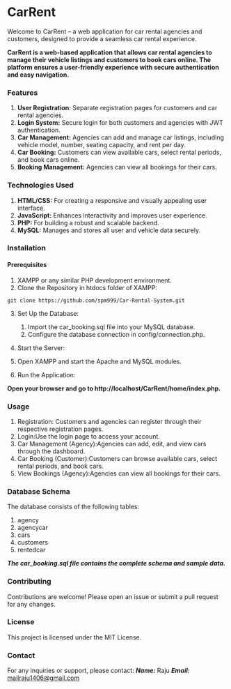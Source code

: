 # CarRent
Welcome to CarRent – a web application for car rental agencies and customers, designed to provide a seamless car rental experience.


**CarRent is a web-based application that allows car rental agencies to manage their vehicle listings and customers to book cars online. The platform ensures a user-friendly experience with secure authentication and easy navigation.**


### Features
1. **User Registration**: Separate registration pages for customers and car rental agencies.
2. **Login System:** Secure login for both customers and agencies with JWT authentication.
3. **Car Management:** Agencies can add and manage car listings, including vehicle model, number, seating capacity, and rent per day.
4. **Car Booking:** Customers can view available cars, select rental periods, and book cars online.
5. **Booking Management:** Agencies can view all bookings for their cars.

   
### Technologies Used
1. **HTML/CSS:** For creating a responsive and visually appealing user interface.
2. **JavaScript:** Enhances interactivity and improves user experience.
3. **PHP:** For building a robust and scalable backend.
4. **MySQL:** Manages and stores all user and vehicle data securely.

   
### Installation

#### Prerequisites
1. XAMPP or any similar PHP development environment.
2. Clone the Repository in htdocs folder of XAMPP:
```
git clone https://github.com/spm999/Car-Rental-System.git
```
3. Set Up the Database:
   1. Import the car_booking.sql file into your MySQL database.
   2. Configure the database connection in config/connection.php.

4. Start the Server:
  1. Open XAMPP and start the Apache and MySQL modules.
  2. Run the Application:

**Open your browser and go to http://localhost/CarRent/home/index.php.**


### Usage
1. Registration: Customers and agencies can register through their respective registration pages.
2. Login:Use the login page to access your account.
3. Car Management (Agency):Agencies can add, edit, and view cars through the dashboard.
4. Car Booking (Customer):Customers can browse available cars, select rental periods, and book cars.
5. View Bookings (Agency):Agencies can view all bookings for their cars.


### Database Schema
The database consists of the following tables:
1. agency
2. agencycar
3. cars
4. customers
5. rentedcar
   

***The car_booking.sql file contains the complete schema and sample data.***


### Contributing
Contributions are welcome! Please open an issue or submit a pull request for any changes.


### License
This project is licensed under the MIT License.

### Contact
For any inquiries or support, please contact:
***Name:*** Raju
***Email:*** mailraju1406@gmail.com


